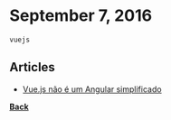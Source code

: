 # September 7, 2016

`vuejs`

## Articles

- [Vue.js não é um Angular simplificado](https://blog.codecasts.com.br/vue-js-nao-e-um-angular-simplificado-6394c18cc689#.ji6bolny0)


[__Back__](../README.md)
